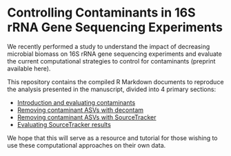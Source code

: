 # Controlling Contaminants in 16S rRNA Gene Sequencing Experiments

We recently performed a study to understand the impact of decreasing microbial biomass on 16S rRNA gene sequencing experiments and evaluate the current computational strategies to control for contaminants (preprint available here).

This repository contains the compiled R Markdown documents to reproduce the analysis presented in the manuscript, divided into 4 primary sections:

* [Introduction and evaluating contaminants](./Analyses/ControllingConatminants16S.Rmd)
* [Removing contaminant ASVs with decontam](./Analyses/ControllingConatminants16S_decontam.Rmd)
* [Removing contaminant ASVs with SourceTracker](./Analyses/ControllingConatminants16S_SourceTrackerPrep.Rmd)
* [Evaluating SourceTracker results](./Analyses/ControllingConatminants16S_SourceTracker.Rmd)

We hope that this will serve as a resource and tutorial for those wishing to use these computational approaches on their own data. 
